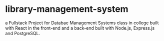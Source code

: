 # library-management-system
a Fullstack Project for Databae Management Systems class in college built with React in the front-end and a back-end built with Node.js, Express.js and PostgreSQL.
